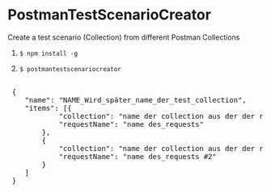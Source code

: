 # PostmanTestScenarioCreator
Create a test scenario (Collection) from different Postman Collections


1. <code>$ npm install -g </code>

2. <code>$ postmantestscenariocreator </code>
    
    
<pre>

 {
 	"name": "NAME_Wird_später_name_der_test_collection",
 	"items": [{
 			"collection": "name der collection aus der der request entnommen wird",
 			"requestName": "name des_requests"
 		},
 		{
 			"collection": "name der collection aus der der request entnommen wird #2",
 			"requestName": "name des_requests #2"
 		}
 	]
 }
</pre>